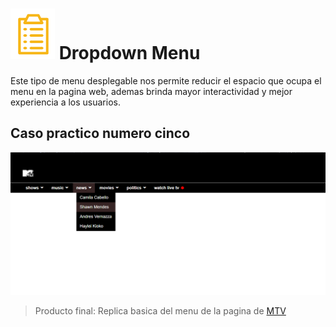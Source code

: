 # ![icon-document](https://github.com/Gloper98/menu-dropdown/raw/master/assets/images/icon-document.png "document") Dropdown Menu
Este tipo de menu desplegable nos permite reducir el espacio que ocupa el menu en la pagina web, ademas brinda mayor interactividad y mejor experiencia a los usuarios.

## Caso practico numero cinco


![dropdown-menu](https://github.com/Gloper98/menu-dropdown/raw/master/assets/images/dropdown-menu.png "dropdown-menu")
>Producto final: Replica basica del menu de la pagina de [MTV](http://www.mtv.com/)
